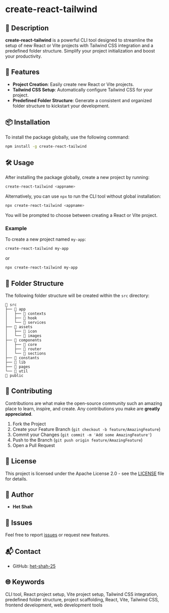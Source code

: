 # create-react-tailwind

## 🌟 Description

**create-react-tailwind** is a powerful CLI tool designed to streamline the setup of new React or Vite projects with Tailwind CSS integration and a predefined folder structure. Simplify your project initialization and boost your productivity.

## 🚀 Features

- **Project Creation**: Easily create new React or Vite projects.
- **Tailwind CSS Setup**: Automatically configure Tailwind CSS for your project.
- **Predefined Folder Structure**: Generate a consistent and organized folder structure to kickstart your development.

## 📦 Installation

To install the package globally, use the following command:

```sh
npm install -g create-react-tailwind
```

## 🛠 Usage

After installing the package globally, create a new project by running:

```bash
create-react-tailwind <appname>
```

Alternatively, you can use `npx` to run the CLI tool without global installation:

```bash
npx create-react-tailwind <appname>
```

You will be prompted to choose between creating a React or Vite project.

### Example

To create a new project named `my-app`:

```bash
create-react-tailwind my-app
```

or

```bash
npx create-react-tailwind my-app
```

## 📂 Folder Structure

The following folder structure will be created within the `src` directory:

```
📁 src
├── 📁 app
│   ├── 📁 contexts
│   ├── 📁 hook
│   └── 📁 services
├── 📁 assets
│   ├── 📁 icon
│   └── 📁 images
├── 📁 components
│   ├── 📁 core
│   ├── 📁 router
│   └── 📁 sections
├── 📁 constants
├── 📁 lib
├── 📁 pages
└── 📁 util
📁 public
```

## 💬 Contributing

Contributions are what make the open-source community such an amazing place to learn, inspire, and create. Any contributions you make are **greatly appreciated**.

1. Fork the Project
2. Create your Feature Branch (`git checkout -b feature/AmazingFeature`)
3. Commit your Changes (`git commit -m 'Add some AmazingFeature'`)
4. Push to the Branch (`git push origin feature/AmazingFeature`)
5. Open a Pull Request

## 📜 License

This project is licensed under the Apache License 2.0 - see the [LICENSE](LICENSE) file for details.

## 👤 Author

- **Het Shah**

## 🐞 Issues

Feel free to report [issues](https://github.com/het-shah-25/create-react-tailwind/issues) or request new features.

## 📬 Contact

- GitHub: [het-shah-25](https://github.com/het-shah-25)

## 🌐 Keywords

CLI tool, React project setup, Vite project setup, Tailwind CSS integration, predefined folder structure, project scaffolding, React, Vite, Tailwind CSS, frontend development, web development tools
